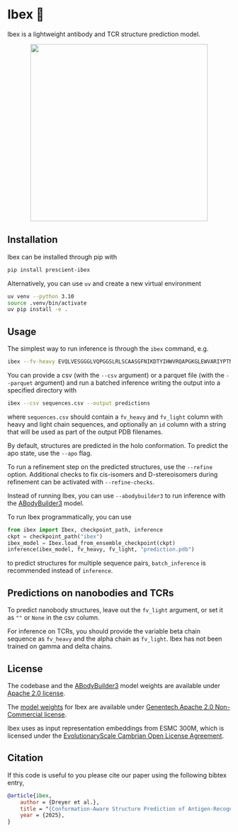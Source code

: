 # Ibex 🐐

Ibex is a lightweight antibody and TCR structure prediction model.

<p align="center">
<img src="docs/assets/ibex.png" width=400px>
</p>

## Installation

Ibex can be installed through pip with
```bash
pip install prescient-ibex
```
Alternatively, you can use `uv` and create a new virtual environment
```bash
uv venv --python 3.10
source .venv/bin/activate
uv pip install -e .
```

## Usage

The simplest way to run inference is through the `ibex` command, e.g.

```bash
ibex --fv-heavy EVQLVESGGGLVQPGGSLRLSCAASGFNIKDTYIHWVRQAPGKGLEWVARIYPTNGYTRYADSVKGRFTISADTSKNTAYLQMNSLRAEDTAVYYCSRWGGDGFYAMDYWGQGTLVTVSS --fv-light DIQMTQSPSSLSASVGDRVTITCRASQDVNTAVAWYQQKPGKAPKLLIYSASFLYSGVPSRFSGSRSGTDFTLTISSLQPEDFATYYCQQHYTTPPTFGQGTKVEIK --output prediction.pdb
```
You can provide a csv (with the `--csv` argument) or a parquet file (with the `--parquet` argument) and run a batched inference writing the output into a specified directory with
```bash
ibex --csv sequences.csv --output predictions
```
where `sequences.csv` should contain a `fv_heavy` and `fv_light` column with heavy and light chain sequences, and optionally an `id` column with a string that will be used as part of the output PDB filenames.

By default, structures are predicted in the holo conformation. To predict the apo state, use the `--apo` flag.

To run a refinement step on the predicted structures, use the `--refine` option. Additional checks to fix cis-isomers and D-stereoisomers during refinement can be activated with `--refine-checks`.
 
Instead of running Ibex, you can use `--abodybuilder3` to run inference with the [ABodyBuilder3](https://academic.oup.com/bioinformatics/article/40/10/btae576/7810444) model. 

To run Ibex programmatically, you can use
```python
from ibex import Ibex, checkpoint_path, inference
ckpt = checkpoint_path("ibex")
ibex_model = Ibex.load_from_ensemble_checkpoint(ckpt)
inference(ibex_model, fv_heavy, fv_light, "prediction.pdb")
```
to predict structures for multiple sequence pairs, `batch_inference` is recommended instead of `inference`.

## Predictions on nanobodies and TCRs

To predict nanobody structures, leave out the `fv_light` argument, or set it as `""` or `None` in the csv column. 

For inference on TCRs, you should provide the variable beta chain sequence as `fv_heavy` and the alpha chain as `fv_light`. Ibex has not been trained on gamma and delta chains.


## License
The codebase and the [ABodyBuilder3](https://academic.oup.com/bioinformatics/article/40/10/btae576/7810444) model weights are available under [Apache 2.0 license](http://www.apache.org/licenses/LICENSE-2.0). 

The [model weights](https://doi.org/10.5281/zenodo.15866555) for Ibex are available under [Genentech Apache 2.0 Non-Commercial license](https://github.com/prescient-design/ibex/blob/main/docs/Genentech_license_weights_ibex).

Ibex uses as input representation embeddings from ESMC 300M, which is licensed under the [EvolutionaryScale Cambrian Open License Agreement](https://www.evolutionaryscale.ai/policies/cambrian-open-license-agreement).

## Citation
If this code is useful to you please cite our paper using the following bibtex entry,

```bibtex
@article{ibex,
    author = {Dreyer et al.},
    title = "{Conformation-Aware Structure Prediction of Antigen-Recognizing Immune Proteins}",
    year = {2025},
}